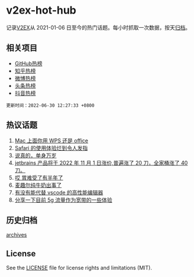 # v2ex-hot-hub

 记录[V2EX](https://www.v2ex.com/)从 2021-01-06 日至今的热门话题。每小时抓取一次数据，按天[归档](archives)。
 
 ## 相关项目

- [GitHub热榜](https://github.com/lonnyzhang423/github-hot-hub)
- [知乎热榜](https://github.com/lonnyzhang423/zhihu-hot-hub)
- [微博热榜](https://github.com/lonnyzhang423/weibo-hot-hub)
- [头条热榜](https://github.com/lonnyzhang423/toutiao-hot-hub)
- [抖音热榜](https://github.com/lonnyzhang423/douyin-hot-hub)


 `更新时间：2022-06-30 12:27:33 +0800`

## 热议话题

1. [Mac 上面你用 WPS 还是 office](https://www.v2ex.com/t/862936)
1. [Safari 的使用体验烂到令人发指](https://www.v2ex.com/t/862912)
1. [说真的，单身万岁](https://www.v2ex.com/t/863051)
1. [jetbrains 产品将于 2022 年 11 月 1 日涨价,普遍涨了 20 刀，全家桶涨了 40 刀。](https://www.v2ex.com/t/863011)
1. [哎 胃难受了有半年了](https://www.v2ex.com/t/862942)
1. [麦趣尔纯牛奶出事了](https://www.v2ex.com/t/863089)
1. [有没有能代替 vscode 的高性能编辑器](https://www.v2ex.com/t/863081)
1. [分享一下目前 5g 流量作为宽带的一些体验](https://www.v2ex.com/t/862918)

## 历史归档

[archives](archives)

## License

See the [LICENSE](LICENSE) file for license rights and limitations (MIT).
